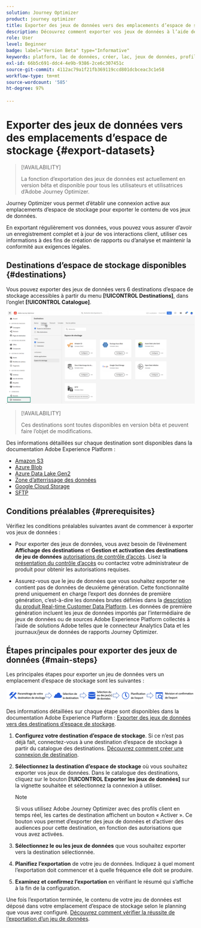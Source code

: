 ```yaml
---
solution: Journey Optimizer
product: journey optimizer
title: Exporter des jeux de données vers des emplacements d’espace de stockage
description: Découvrez comment exporter vos jeux de données à l’aide des destinations d’espace de stockage d’Adobe Experience Platform.
role: User
level: Beginner
badge: label="Version Beta" type="Informative"
keywords: platform, lac de données, créer, lac, jeux de données, profil
exl-id: 66b5c691-ddc4-4e9b-9386-2ce6c307451c
source-git-commit: 4112ac79a1f21fb369119ccd801dcbceac3c1e58
workflow-type: tm+mt
source-wordcount: '585'
ht-degree: 97%

---
```


# Exporter des jeux de données vers des emplacements d’espace de stockage {#export-datasets}

>[!AVAILABILITY]
>
>La fonction d’exportation des jeux de données est actuellement en version bêta et disponible pour tous les utilisateurs et utilisatrices d’Adobe Journey Optimizer.

Journey Optimizer vous permet d’établir une connexion active aux emplacements d’espace de stockage pour exporter le contenu de vos jeux de données.

En exportant régulièrement vos données, vous pouvez vous assurer d’avoir un enregistrement complet et à jour de vos interactions client, utiliser ces informations à des fins de création de rapports ou d’analyse et maintenir la conformité aux exigences légales.

## Destinations d’espace de stockage disponibles {#destinations}

Vous pouvez exporter des jeux de données vers 6 destinations d’espace de stockage accessibles à partir du menu **[!UICONTROL Destinations]**, dans l’onglet **[!UICONTROL Catalogue]**.

![](assets/dataset-export-setup.png)

>[!AVAILABILITY]
>
>Ces destinations sont toutes disponibles en version bêta et peuvent faire l’objet de modifications.

Des informations détaillées sur chaque destination sont disponibles dans la documentation Adobe Experience Platform :

* [Amazon S3](https://experienceleague.adobe.com/docs/experience-platform/destinations/catalog/cloud-storage/amazon-s3.html?lang=fr)
* [Azure Blob](https://experienceleague.adobe.com/docs/experience-platform/destinations/catalog/cloud-storage/azure-blob.html?lang=fr)
* [Azure Data Lake Gen2](https://experienceleague.adobe.com/docs/experience-platform/destinations/catalog/cloud-storage/adls-gen2.html?lang=fr)
* [Zone d’atterrissage des données](https://experienceleague.adobe.com/docs/experience-platform/destinations/catalog/cloud-storage/data-landing-zone.html?lang=fr)
* [Google Cloud Storage](https://experienceleague.adobe.com/docs/experience-platform/destinations/catalog/cloud-storage/google-cloud-storage.html?lang=fr)
* [SFTP](https://experienceleague.adobe.com/docs/experience-platform/destinations/catalog/cloud-storage/sftp.html?lang=fr)

## Conditions préalables {#prerequisites}

Vérifiez les conditions préalables suivantes avant de commencer à exporter vos jeux de données :

* Pour exporter des jeux de données, vous avez besoin de l’événement **Affichage des destinations** et **Gestion et activation des destinations de jeu de données** [autorisations de contrôle d’accès](https://experienceleague.adobe.com/docs/experience-platform/access-control/home.html?lang=fr#permissions). Lisez la [présentation du contrôle d’accès](https://experienceleague.adobe.com/docs/experience-platform/access-control/ui/overview.html?lang=fr) ou contactez votre administrateur de produit pour obtenir les autorisations requises.

* Assurez-vous que le jeu de données que vous souhaitez exporter ne contient pas de données de deuxième génération. Cette fonctionnalité prend uniquement en charge l’export des données de première génération, c’est-à-dire les données brutes définies dans la [description du produit Real-time Customer Data Platform](https://helpx.adobe.com/fr/legal/product-descriptions/real-time-customer-data-platform-b2c-edition-prime-and-ultimate-packages.html). Les données de première génération incluent les jeux de données importés par l’intermédiaire de jeux de données ou de sources Adobe Experience Platform collectés à l’aide de solutions Adobe telles que le connecteur Analytics Data et les journaux/jeux de données de rapports Journey Optimizer.

## Étapes principales pour exporter des jeux de données {#main-steps}

Les principales étapes pour exporter un jeu de données vers un emplacement d’espace de stockage sont les suivantes :

![](assets/dataset-export-process.png)

Des informations détaillées sur chaque étape sont disponibles dans la documentation Adobe Experience Platform : [Exporter des jeux de données vers des destinations d’espace de stockage](https://experienceleague.adobe.com/docs/experience-platform/destinations/ui/activate/export-datasets.html?lang=fr).

1. **Configurez votre destination d’espace de stockage**. Si ce n’est pas déjà fait, connectez-vous à une destination d’espace de stockage à partir du catalogue des destinations. [Découvrez comment créer une connexion de destination](https://experienceleague.adobe.com/docs/experience-platform/destinations/ui/connect-destination.html?lang=fr#setup).

   <!--![](assets/dataset-export-setup.png)-->

1. **Sélectionnez la destination d’espace de stockage** où vous souhaitez exporter vos jeux de données. Dans le catalogue des destinations, cliquez sur le bouton **[!UICONTROL Exporter les jeux de données]** sur la vignette souhaitée et sélectionnez la connexion à utiliser.

   <!--![](assets/dataset-export-destination.png)-->

   >[!NOTE]
   >
   >Si vous utilisez Adobe Journey Optimizer avec des profils client en temps réel, les cartes de destination affichent un bouton « Activer ». Ce bouton vous permet d’exporter des jeux de données et d’activer des audiences pour cette destination, en fonction des autorisations que vous avez activées.

1. **Sélectionnez le ou les jeux de données** que vous souhaitez exporter vers la destination sélectionnée.

   <!--![](assets/dataset-export-dataset-selection.png)-->

1. **Planifiez l’exportation** de votre jeu de données. Indiquez à quel moment l’exportation doit commencer et à quelle fréquence elle doit se produire.

   <!--![](assets/dataset-export-schedule.png)-->

1. **Examinez et confirmez l’exportation** en vérifiant le résumé qui s’affiche à la fin de la configuration.

   <!--![](assets/dataset-export-review.png)-->

Une fois l’exportation terminée, le contenu de votre jeu de données est déposé dans votre emplacement d’espace de stockage selon le planning que vous avez configuré. [Découvrez comment vérifier la réussite de l’exportation d’un jeu de données](https://experienceleague.adobe.com/docs/experience-platform/destinations/ui/activate/export-datasets.html?lang=fr#verify).
